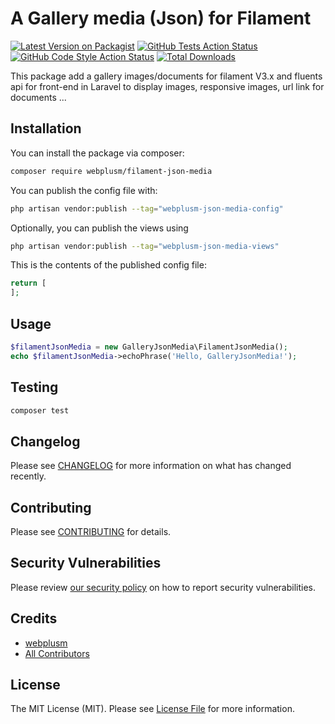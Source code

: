# A Gallery media (Json) for Filament

[![Latest Version on Packagist](https://img.shields.io/packagist/v/daniel-ramesay/filament-json-media.svg?style=flat-square)](https://packagist.org/packages/daniel-ramesay/filament-json-media)
[![GitHub Tests Action Status](https://img.shields.io/github/actions/workflow/status/daniel-ramesay/filament-json-media/run-tests.yml?branch=main&label=tests&style=flat-square)](https://github.com/daniel-ramesay/filament-json-media/actions?query=workflow%3Arun-tests+branch%3Amain)
[![GitHub Code Style Action Status](https://img.shields.io/github/actions/workflow/status/daniel-ramesay/filament-json-media/fix-php-code-style-issues.yml?branch=main&label=code%20style&style=flat-square)](https://github.com/daniel-ramesay/filament-json-media/actions?query=workflow%3A"Fix+PHP+code+style+issues"+branch%3Amain)
[![Total Downloads](https://img.shields.io/packagist/dt/daniel-ramesay/filament-json-media.svg?style=flat-square)](https://packagist.org/packages/daniel-ramesay/filament-json-media)



This package add a gallery images/documents for filament V3.x and fluents api for front-end in Laravel to display images, responsive images, url link for documents ...

## Installation

You can install the package via composer:

```bash
composer require webplusm/filament-json-media
```

You can publish the config file with:

```bash
php artisan vendor:publish --tag="webplusm-json-media-config"
```

Optionally, you can publish the views using

```bash
php artisan vendor:publish --tag="webplusm-json-media-views"
```

This is the contents of the published config file:

```php
return [
];
```

## Usage

```php
$filamentJsonMedia = new GalleryJsonMedia\FilamentJsonMedia();
echo $filamentJsonMedia->echoPhrase('Hello, GalleryJsonMedia!');
```

## Testing

```bash
composer test
```

## Changelog

Please see [CHANGELOG](CHANGELOG.md) for more information on what has changed recently.

## Contributing

Please see [CONTRIBUTING](.github/CONTRIBUTING.md) for details.

## Security Vulnerabilities

Please review [our security policy](../../security/policy) on how to report security vulnerabilities.

## Credits

- [webplusm](https://github.com/webplusmultimedia)
- [All Contributors](../../contributors)

## License

The MIT License (MIT). Please see [License File](LICENSE.md) for more information.

